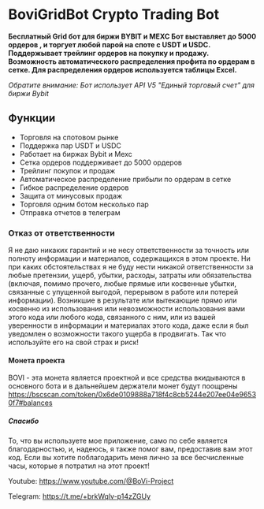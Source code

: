 # BoviGridBot Crypto Trading Bot

**Бесплатный Grid бот для биржи BYBIT и MEXC Бот выставляет до 5000 ордеров , и торгует любой парой на споте с USDT и USDC.
Поддержывает трейлинг ордеров на покупку и продажу. Возможность автоматического распределения профита по ордерам в сетке.
Для распределения ордеров используется таблицы Excel.** 

_Обратите внимание: Бот использует API V5 "Единый торговый счет" для биржи Bybit_

## Функции
- Торговля на спотовом рынке
- Поддержка пар USDT и USDC
- Работает на биржах Bybit и Mexc
- Сетка ордеров поддерживает до 5000 ордеров
- Трейлинг покупок и продаж
- Автоматическое распределение прибыли по ордерам в сетке
- Гибкое распределение ордеров
- Защита от минусовых продаж
- Торговля одним ботом несколько пар
- Отправка отчетов в телеграм

### Отказ от ответственности
Я не даю никаких гарантий и не несу ответственности за точность или полноту информации и материалов, содержащихся в этом проекте. Ни при каких обстоятельствах я не буду нести никакой ответственности за любые претензии, ущерб, убытки, расходы, затраты или обязательства (включая, помимо прочего, любые прямые или косвенные убытки, связанные с упущенной выгодой, перерывом в работе или потерей информации). Возникшие в результате или вытекающие прямо или косвенно из использования или невозможности использования вами этого кода или любого кода, связанного с ним, или из вашей уверенности в информации и материалах этого кода, даже если я был уведомлен о возможности такого ущерба в продвигать.
Так что используйте его на свой страх и риск!

#### Монета проекта
BOVI - эта монета является проектной и все средства вкидываются в основного бота и в дальнейшем держатели монет будут поощрены
https://bscscan.com/token/0x6de0109888a718f4c8cb5244e207ee04e96530f7#balances

##### Спасибо
То, что вы используете мое приложение, само по себе является благодарностью, и, надеюсь, я также помог вам, предоставив вам этот код. Если вы хотите поблагодарить меня лично за все бесчисленные часы, которые я потратил на этот проект!

Youtube: https://www.youtube.com/@BoVi-Project

Telegram: https://t.me/+brkWqlv-p14zZGUy
